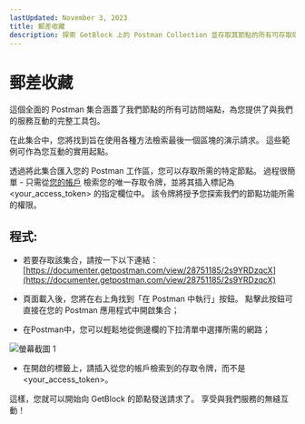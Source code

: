 ```yaml
---
lastUpdated: November 3, 2023
title: 郵差收藏
description: 探索 GetBlock 上的 Postman Collection 並存取其節點的所有可存取端點。 使用此工具包，您可以無縫、輕鬆地與他們的服務互動。
---
```


# 郵差收藏

這個全面的 Postman 集合涵蓋了我們節點的所有可訪問端點，為您提供了與我們的服務互動的完整工具包。

在此集合中，您將找到旨在使用各種方法檢索最後一個區塊的演示請求。 這些範例可作為您互動的實用起點。

透過將此集合匯入您的 Postman 工作區，您可以存取所需的特定節點。 過程很簡單 - 只需從[您的帳戶](https://account.getblock.io/) 檢索您的唯一存取令牌，並將其插入標記為 <your_access_token> 的指定欄位中。 該令牌將授予您探索我們的節點功能所需的權限。

## 程式:

- 若要存取該集合，請按一下以下連結：[https://documenter.getpostman.com/view/28751185/2s9YRDzqcX](https://documenter.getpostman.com/view/28751185/2s9YRDzqcX)

- 頁面載入後，您將在右上角找到「在 Postman 中執行」按鈕。 點擊此按鈕可直接在您的 Postman 應用程式中開啟集合；

- 在Postman中，您可以輕鬆地從側邊欄的下拉清單中選擇所需的網路；

![螢幕截圖 1](https://storage.getblock.io/web/docs/get-started/postman-collection/screenshot_1.webp)

- 在開啟的標籤上，請插入從您的帳戶檢索到的存取令牌，而不是 <your_access_token>。

這樣，您就可以開始向 GetBlock 的節點發送請求了。 享受與我們服務的無縫互動！
